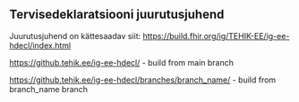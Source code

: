 ## Tervisedeklaratsiooni juurutusjuhend

Juurutusjuhend on kättesaadav siit: https://build.fhir.org/ig/TEHIK-EE/ig-ee-hdecl/index.html

https://github.tehik.ee/ig-ee-hdecl/ - build from main branch

https://github.tehik.ee/ig-ee-hdecl/branches/branch_name/ - build from branch_name branch

